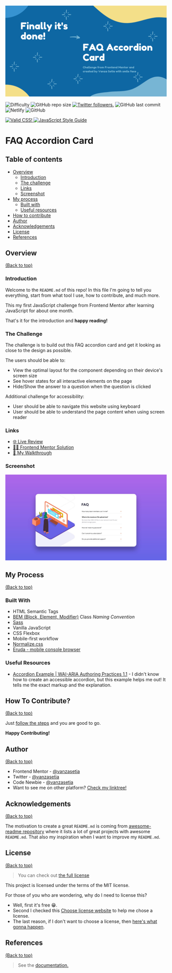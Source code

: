 <!-- Banner -->
![banner](./images/banner.jpg)
<!-- ENDOF Banner-->

<!-- Badges -->
<p align="left">
  <img src="https://img.shields.io/badge/Difficulty-Newbie-14C2C8?style=for-the-badge&logo=frontendmentor" alt="Difficulty">
  <img alt="GitHub repo size" src="https://img.shields.io/github/repo-size/vanzasetia/faq-accordion-card?style=for-the-badge&logo=github">
  <a href="https://twitter.com/vanzasetia" target="_blank"><img src="https://img.shields.io/twitter/follow/vanzasetia?logo=twitter&style=for-the-badge" alt="Twitter followers." /></a>
  <img alt="GitHub last commit" src="https://img.shields.io/github/last-commit/vanzasetia/faq-accordion-card?style=for-the-badge&logo=git">
  <img alt="Netlify" src="https://img.shields.io/netlify/95a36109-0997-428b-bf74-371aebb23ade?style=for-the-badge&logo=netlify">
  <img alt="GitHub" src="https://img.shields.io/github/license/vanzasetia/faq-accordion-card?color=green&style=for-the-badge&logo=github">
</p>
<!-- ENDOF Badges -->

<!-- Other Badges -->
<p>
  <a href="http://jigsaw.w3.org/css-validator/check/referer">
    <img style="border:0;width:88px;height:31px"
        src="http://jigsaw.w3.org/css-validator/images/vcss-blue"
        alt="Valid CSS!" />
    </a>
    <a href="https://github.com/standard/semistandard">
      <img style="border:0;height:31px"
        src="https://raw.githubusercontent.com/standard/semistandard/master/badge.svg"
        alt="JavaScript Style Guide" />
    </a>
</p>
<!-- ENDOF Other Badges -->

<!-- Title -->
# FAQ Accordion Card
<!-- Title -->

<!-- Table Of Contents -->
## Table of contents
- [Overview](#overview)
  - [Introduction](#introduction)
  - [The challenge](#the-challenge)
  - [Links](#links)
  - [Screenshot](#screenshot)
- [My process](#my-process)
  - [Built with](#built-with)
  - [Useful resources](#useful-resources)
- [How to contribute](#how-to-contribute)
- [Author](#author)
- [Acknowledgements](#acknowledgements)
- [License](#license)
- [References](#references)
<!-- ENDOF Table Of Contents -->

<!-- Overview -->
## Overview
[(Back to top)](#table-of-contents)

### Introduction
Welcome to the `README.md` of this repo! In this file I'm going to tell you everything, start from what tool I use, how to contribute, and much more.

This my first JavaScript challenge from Frontend Mentor after learning JavaScript for about one month.

That's it for the introduction and **happy reading!**

### The Challenge
The challenge is to build out this FAQ accordion card and get it looking as close to the design as possible.

The users should be able to:

- View the optimal layout for the component depending on their device's screen size
- See hover states for all interactive elements on the page
- Hide/Show the answer to a question when the question is clicked

Additional challenge for accessibility:

- User should be able to navigate this website using keyboard
- User should be able to understand the page content when using screen reader

### Links
- [🌐 Live Review](https://vanzafaqaccordioncard.netlify.app/)
- [👨‍🏫 Frontend Mentor Solution](https://www.frontendmentor.io/solutions/faq-accordion-card-html-css-sass-js-_q7xr4WYp)
- [📖 My Walkthrough](https://community.codenewbie.org/vanzasetia/how-i-handle-the-accordion-functionality-walkthrough-29n0)

### Screenshot

![Desktop](./screenshots/desktop.jpg)

<!-- ENDOF Overview -->

<!-- My Process -->
## My Process
[(Back to top)](#table-of-contents)

### Built With
- HTML Semantic Tags
- [BEM (Block, Element, Modifier)](https://sparkbox.com/foundry/bem_by_example) Class *Naming Convention*
- [Sass](https://sass-lang.com/)
- Vanilla JavaScript
- CSS Flexbox
- Mobile-first workflow
- [Normalize.css](https://necolas.github.io/normalize.css/)
- [Eruda - mobile console browser](https://github.com/liriliri/eruda)

### Useful Resources
- [Accordion Example | WAI-ARIA Authoring Practices 1.1](https://w3c.github.io/aria-practices/examples/accordion/accordion.html) - I didn't know how to create an accessible accordion, but this example helps me out! It tells me the exact markup and the explanation.

<!-- ENDOF My Process -->

<!-- How To Contribute -->
## How To Contribute?
[(Back to top)](#table-of-contents)

Just [follow the steps](./CONTRIBUTING.md) and you are good to go.

**Happy Contributing!**
<!-- ENDOF How To Contribute -->

## Author
[(Back to top)](#table-of-contents)

- Frontend Mentor - [@vanzasetia](https://www.frontendmentor.io/profile/vanzasetia)
- Twitter - [@vanzasetia](https://www.twitter.com/vanzasetia)
- Code Newbie - [@vanzasetia](https://community.codenewbie.org/vanzasetia)
- Want to see me on other platform? [Check my linktree!](https://linktr.ee/vanzasetia)
<!-- ENDOF Author -->

<!-- Acknowledgements -->
## Acknowledgements
[(Back to top)](#table-of-contents)

The motivation to create a great `README.md` is coming from [awesome-readme repository](https://github.com/matiassingers/awesome-readme/blob/master/readme.md) where it lists a lot of great projects with awesome `README.md`. That also my inspiration when I want to improve my `README.md`.

<!-- END OF Acknowledgements -->

<!-- LICENSE -->
## License
[(Back to top)](#table-of-contents)

>You can check out [the full license](./LICENSE)

This project is licensed under the terms of the MIT license.

For those of you who are wondering, why do I need to license this? 
- Well, first it's free 😁.
- Second I checked this [Choose license website](https://choosealicense.com/) to help me chose a license.
- The last reason, if I don't want to choose a license, then [here's what gonna happen](https://choosealicense.com/no-permission/).
<!-- ENDOF LICENSE -->

<!-- References -->
## References

[(Back to top)](#table-of-contents)

> See the [documentation.](./docs/README.md)
<!-- ENDOF References -->